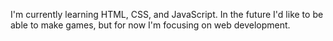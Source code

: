 I'm currently learning HTML, CSS, and JavaScript.
In the future I'd like to be able to make games,
but for now I'm focusing on web development.
